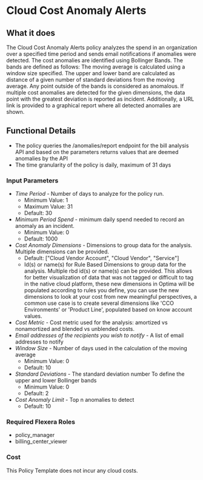 # Cloud Cost Anomaly Alerts

## What it does

The Cloud Cost Anomaly Alerts policy analyzes the spend in an organization over a specified time period and sends email notifications if anomalies were detected. The cost anomalies are identified using Bollinger Bands. The bands are defined as follows:
The moving average is calculated using a window size specified.
The upper and lower band are calculated as distance of a given number of standard deviations from the moving average.
Any point outside of the bands is considered as anomalous. If multiple cost anomalies are detected for the given dimensions, the data point with the greatest deviation is reported as incident. Additionally, a URL link is provided to a graphical report where all detected anomalies are shown.

## Functional Details

- The policy queries the /anomalies/report endpoint for the bill analysis API and based on the parameters returns values that are deemed anomalies by the API
- The time granularity of the policy is daily, maximum of 31 days

### Input Parameters

- *Time Period* - Number of days to analyze for the policy run.
  - Minimum Value: 1
  - Maximum Value: 31
  - Default: 30
- *Minimum Period Spend* - minimum daily spend needed to record an anomaly as an incident.
  - Minimum Value: 0
  - Default: 1000
- *Cost Anomaly Dimensions* - Dimensions to group data for the analysis. Multiple dimensions can be provided.
  - Default: ["Cloud Vendor Account", "Cloud Vendor", "Service"]
  - Id(s) or name(s) for Rule Based Dimensions to group data for the analysis. Multiple rbd id(s) or name(s) can be provided. This allows for better visualization of data that was not tagged or difficult to tag in the native cloud platform, these new dimensions in Optima will be populated according to rules you define, you can use the new dimensions to look at your cost from new meaningful perspectives, a common use case is to create several dimensions like 'CCO Environments' or 'Product Line', populated based on know account values.
- *Cost Metric* - Cost metric used for the analysis: amortized vs nonamortized and blended vs unblended costs.
- *Email addresses of the recipients you wish to notify* - A list of email addresses to notify
- *Window Size* - Number of days used in the calculation of the moving average
  - Minimum Value: 0
  - Default: 10
- *Standard Deviations* - The standard deviation number To define the upper and lower Bollinger bands
  - Minimum Value: 0
  - Default: 2
- *Cost Anomaly Limit* - Top n anomalies to detect
  - Default: 10

### Required Flexera Roles

- policy_manager
- billing_center_viewer

### Cost

This Policy Template does not incur any cloud costs.
